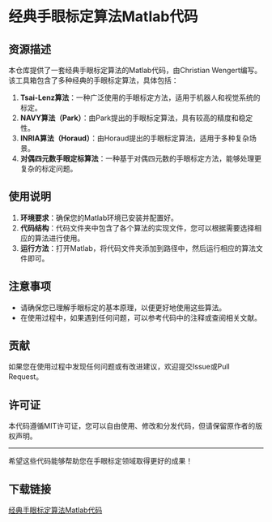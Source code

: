 # 经典手眼标定算法Matlab代码

## 资源描述

本仓库提供了一套经典手眼标定算法的Matlab代码，由Christian Wengert编写。该工具箱包含了多种经典的手眼标定算法，具体包括：

1. **Tsai-Lenz算法**：一种广泛使用的手眼标定方法，适用于机器人和视觉系统的标定。
2. **NAVY算法（Park）**：由Park提出的手眼标定算法，具有较高的精度和稳定性。
3. **INRIA算法（Horaud）**：由Horaud提出的手眼标定算法，适用于多种复杂场景。
4. **对偶四元数手眼定标算法**：一种基于对偶四元数的手眼标定方法，能够处理更复杂的标定问题。

## 使用说明

1. **环境要求**：确保您的Matlab环境已安装并配置好。
2. **代码结构**：代码文件夹中包含了各个算法的实现文件，您可以根据需要选择相应的算法进行使用。
3. **运行方法**：打开Matlab，将代码文件夹添加到路径中，然后运行相应的算法文件即可。

## 注意事项

- 请确保您已理解手眼标定的基本原理，以便更好地使用这些算法。
- 在使用过程中，如果遇到任何问题，可以参考代码中的注释或查阅相关文献。

## 贡献

如果您在使用过程中发现任何问题或有改进建议，欢迎提交Issue或Pull Request。

## 许可证

本代码遵循MIT许可证，您可以自由使用、修改和分发代码，但请保留原作者的版权声明。

---

希望这些代码能够帮助您在手眼标定领域取得更好的成果！

## 下载链接

[经典手眼标定算法Matlab代码](https://pan.quark.cn/s/36f873fdb2fd)